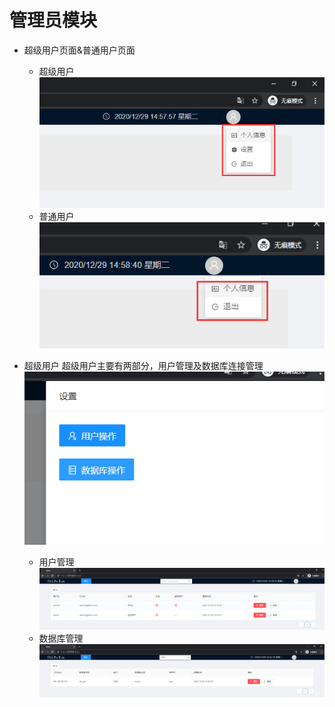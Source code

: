# 管理员模块

- 超级用户页面&普通用户页面

  - 超级用户
  ![超级用户](https://github.com/parker-pu/SiMa/blob/main/docs/imgs/超级用户.png)
  - 普通用户
  ![普通用户](https://github.com/parker-pu/SiMa/blob/main/docs/imgs/普通用户.png)

- 超级用户
  超级用户主要有两部分，用户管理及数据库连接管理
  ![普通用户](https://github.com/parker-pu/SiMa/blob/main/docs/imgs/超级用户设置.png)

  - 用户管理
    ![用户管理](https://github.com/parker-pu/SiMa/blob/main/docs/imgs/超级用户管理用户.png)
  - 数据库管理
    ![数据库管理](https://github.com/parker-pu/SiMa/blob/main/docs/imgs/超级用户管理数据库.png)
